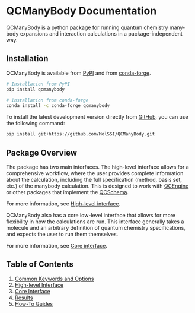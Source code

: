 # QCManyBody Documentation

QCManyBody is a python package for running quantum chemistry many-body expansions and interaction calculations in a
package-independent way.

## Installation

QCManyBody is available from [PyPI](https://pypi.org/project/qcmanybody) and from
[conda-forge](https://anaconda.org/conda-forge/qcmanybody).

```bash
# Installation from PyPI
pip install qcmanybody

# Installation from conda-forge
conda install -c conda-forge qcmanybody
```

To install the latest development version directly from
[GitHub](https://github.com/MolSSI/QCManyBody), you can use the following command:

```bash
pip install git+https://github.com/MolSSI/QCManyBody.git
```

## Package Overview

The package has two main interfaces. The high-level interface allows for a comprehensive workflow, where the user
provides complete information about the calculation, including the full specification (method, basis set, etc.) of the
manybody calculation. This is designed to work with [QCEngine](https://github.com/MolSSI/QCEngine) or other packages
that implement the [QCSchema](https://github.com/MolSSI/QCSchema).

For more information, see [High-level interface](high-level-interface.md).

QCManyBody also has a core low-level interface that allows for more flexibility in how the calculations are run. This
interface generally takes a molecule and an arbitrary definition of quantum chemistry specifications, and expects
the user to run them themselves.

For more information, see [Core interface](core-interface.md).

## Table of Contents

1. [Common Keywords and Options](keywords.md)
2. [High-level Interface](high-level-interface.md)
3. [Core Interface](core-interface.md)
4. [Results](results.md)
5. [How-To Guides](how-to-guides.md)

<!--

PYTHONPATH=docs/extensions:. mkdocs serve

python -m sphinx.ext.intersphinx 'https://molssi.github.io/QCManyBody/objects.inv'
python -m sphinx.ext.intersphinx 'http://127.0.0.1:8000/QCManyBody/objects.inv'

mkdocs build

-->
